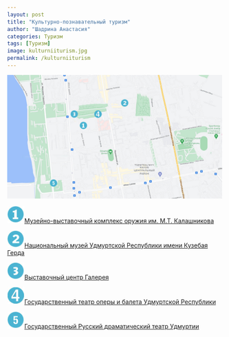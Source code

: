 ```yaml
---
layout: post
title: "Культурно-познавательный туризм"
author: "Шадрина Анастасия"
categories: Туризм
tags: [Туризм]
image: kulturniiturism.jpg
permalink: /kulturniiturism
---
```


<img src="/images/map1.jpg" alt="карта1" width="500"/>

<img src="/images/number1.jpg" alt="one" width="40"/>[Музейно-выставочный комплекс оружия им. М.Т. Калашникова](/kalashnikov)

<img src="/images/number2.jpg" alt="two" width="40"/>[Национальный музей Удмуртской Республики имени Кузебая Герда](/museiimenigerda)

<img src="/images/number3.jpg" alt="three" width="40"/>[Выставочный центр Галерея](/galereya)

<img src="/images/number4.jpg" alt="four" width="40"/>[Государственный театр оперы и балета Удмуртской Республики](/theatreoperibaleta)

<img src="/images/number5.jpg" alt="five" width="40"/>[Государственный Русский драматический театр Удмуртии](/dramteatr)